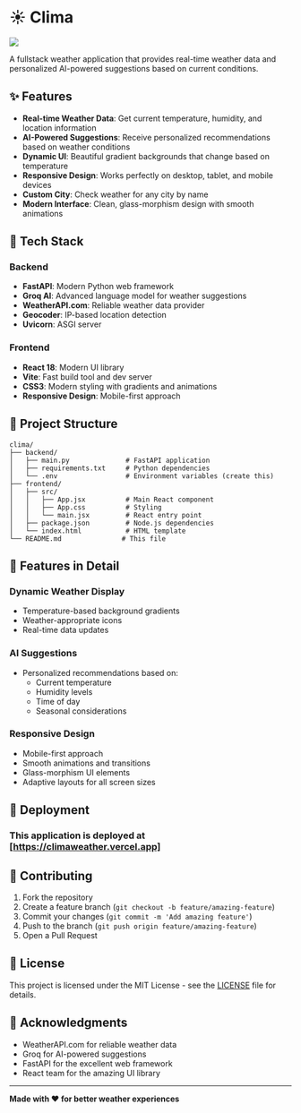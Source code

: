 # ☀️ Clima

<img src="https://img.shields.io/badge/MIT-green?style=for-the-badge" />

A fullstack weather application that provides real-time weather data and personalized AI-powered suggestions based on current conditions.

## ✨ Features

- **Real-time Weather Data**: Get current temperature, humidity, and location information
- **AI-Powered Suggestions**: Receive personalized recommendations based on weather conditions
- **Dynamic UI**: Beautiful gradient backgrounds that change based on temperature
- **Responsive Design**: Works perfectly on desktop, tablet, and mobile devices
- **Custom City**: Check weather for any city by name
- **Modern Interface**: Clean, glass-morphism design with smooth animations

## 🚀 Tech Stack

### Backend
- **FastAPI**: Modern Python web framework
- **Groq AI**: Advanced language model for weather suggestions
- **WeatherAPI.com**: Reliable weather data provider
- **Geocoder**: IP-based location detection
- **Uvicorn**: ASGI server

### Frontend
- **React 18**: Modern UI library
- **Vite**: Fast build tool and dev server
- **CSS3**: Modern styling with gradients and animations
- **Responsive Design**: Mobile-first approach

## 📁 Project Structure

```
clima/
├── backend/
│   ├── main.py              # FastAPI application
│   ├── requirements.txt     # Python dependencies
│   └── .env                 # Environment variables (create this)
├── frontend/
│   ├── src/
│   │   ├── App.jsx          # Main React component
│   │   ├── App.css          # Styling
│   │   └── main.jsx         # React entry point
│   ├── package.json         # Node.js dependencies
│   └── index.html           # HTML template
└── README.md               # This file
```

## 🎨 Features in Detail

### Dynamic Weather Display
- Temperature-based background gradients
- Weather-appropriate icons
- Real-time data updates

### AI Suggestions
- Personalized recommendations based on:
  - Current temperature
  - Humidity levels
  - Time of day
  - Seasonal considerations

### Responsive Design
- Mobile-first approach
- Smooth animations and transitions
- Glass-morphism UI elements
- Adaptive layouts for all screen sizes

## 🚀 Deployment

### This application is deployed at [https://climaweather.vercel.app]

## 🤝 Contributing

1. Fork the repository
2. Create a feature branch (`git checkout -b feature/amazing-feature`)
3. Commit your changes (`git commit -m 'Add amazing feature'`)
4. Push to the branch (`git push origin feature/amazing-feature`)
5. Open a Pull Request

## 📝 License

This project is licensed under the MIT License - see the [LICENSE](LICENSE) file for details.

## 🙏 Acknowledgments

- WeatherAPI.com for reliable weather data
- Groq for AI-powered suggestions
- FastAPI for the excellent web framework
- React team for the amazing UI library

---

**Made with ❤️ for better weather experiences** 